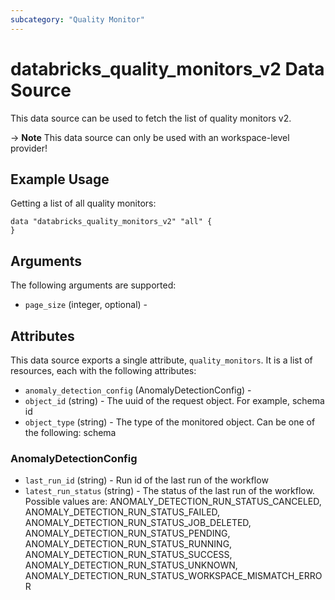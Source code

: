 ```yaml
---
subcategory: "Quality Monitor"
---
```

# databricks_quality_monitors_v2 Data Source
This data source can be used to fetch the list of quality monitors v2.

-> **Note** This data source can only be used with an workspace-level provider!

## Example Usage
Getting a list of all quality monitors:

```hcl
data "databricks_quality_monitors_v2" "all" {
}
```


## Arguments
The following arguments are supported:
* `page_size` (integer, optional) - 



## Attributes
This data source exports a single attribute, `quality_monitors`. It is a list of resources, each with the following attributes:
* `anomaly_detection_config` (AnomalyDetectionConfig) - 
* `object_id` (string) - The uuid of the request object. For example, schema id
* `object_type` (string) - The type of the monitored object. Can be one of the following: schema

### AnomalyDetectionConfig
* `last_run_id` (string) - Run id of the last run of the workflow
* `latest_run_status` (string) - The status of the last run of the workflow. Possible values are: ANOMALY_DETECTION_RUN_STATUS_CANCELED, ANOMALY_DETECTION_RUN_STATUS_FAILED, ANOMALY_DETECTION_RUN_STATUS_JOB_DELETED, ANOMALY_DETECTION_RUN_STATUS_PENDING, ANOMALY_DETECTION_RUN_STATUS_RUNNING, ANOMALY_DETECTION_RUN_STATUS_SUCCESS, ANOMALY_DETECTION_RUN_STATUS_UNKNOWN, ANOMALY_DETECTION_RUN_STATUS_WORKSPACE_MISMATCH_ERROR
